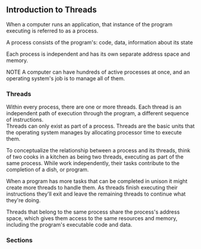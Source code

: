 ## Introduction to Threads

When a computer runs an application, that instance of the program executing is referred to as a process.

A process consists of the program's:
code,
data,
information about its state

Each process is independent and has its own separate address space and memory.

NOTE
A computer can have hundreds of active processes at once, and an operating system's job is to manage all of them.


### Threads

Within every process, there are one or more threads. Each thread is an independent path of execution through the program, a different sequence of instructions.  
Threads can only exist as part of a process.
Threads are the basic units that the operating system manages by allocating processor time to execute them.

To conceptualize the relationship between a process and its threads, think of two cooks in a kitchen as being two threads, executing as part of the same process. While work independently, their tasks contribute to the completion of a dish, or program.

When a program has more tasks that can be completed in unison it might create more threads to handle them. As threads finish executing their instructions they'll exit and leave the remaining threads to continue what they're doing.

Threads that belong to the same process share the process's address space, which gives them access to the same resources and memory, including the program's executable code and data.


### Sections
